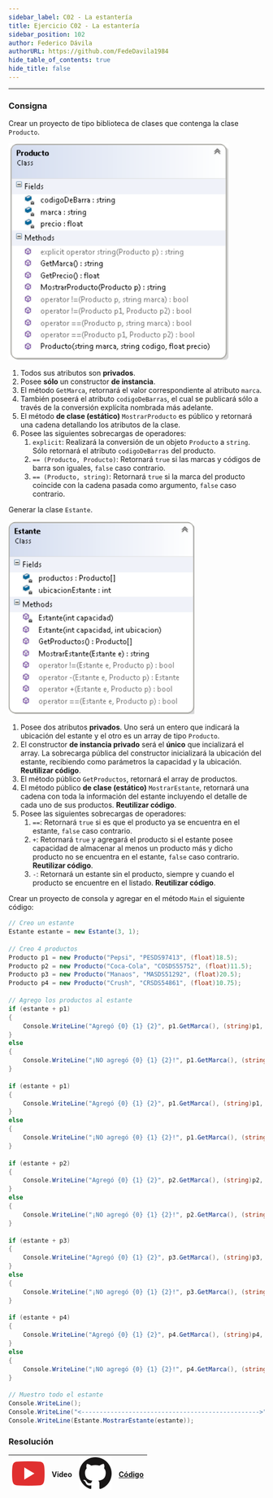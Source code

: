 ```yaml
---
sidebar_label: C02 - La estantería
title: Ejercicio C02 - La estantería
sidebar_position: 102
author: Federico Dávila
authorURL: https://github.com/FedeDavila1984
hide_table_of_contents: true
hide_title: false
---
```

---
### Consigna
Crear un proyecto de tipo biblioteca de clases que contenga la clase `Producto`.

![Diagrama de clase](/clases/04-sobrecarga/Ejercicios/producto-diagram.png)

1. Todos sus atributos son **privados**. 
2. Posee **sólo** un constructor **de instancia**.
3. El método `GetMarca`, retornará el valor correspondiente al atributo `marca`.
4. También poseerá el atributo `codigoDeBarras`, el cual se publicará sólo a través de la conversión explícita nombrada más adelante. 
5. El método **de clase (estático)** `MostrarProducto` es público y retornará una cadena detallando los atributos de la clase.
6. Posee las siguientes sobrecargas de operadores:
   1. `explicit`: Realizará la conversión de un objeto `Producto` a `string`. Sólo retornará el atributo `codigoDeBarras` del producto.
   2. `== (Producto, Producto)`: Retornará `true` si las marcas y códigos de barra son iguales, `false` caso contrario.
   3. `== (Producto, string)`: Retornará `true` si la marca del producto coincide con la cadena pasada como argumento, `false` caso contrario.

Generar la clase `Estante`. 

![Diagrama de clase](/clases/04-sobrecarga/Ejercicios/estante-diagram.png)

1. Posee dos atributos **privados**. Uno será un entero que indicará la ubicación del estante y el otro es un array de tipo `Producto`.
2. El constructor **de instancia privado** será el **único** que incializará el array. La sobrecarga pública del constructor inicializará la ubicación del estante, recibiendo como parámetros la capacidad y la ubicación. **Reutilizar código**.
3. El método público `GetProductos`, retornará el array de productos.
4. El método público **de clase (estático)** `MostrarEstante`, retornará una cadena con toda la información del estante incluyendo el detalle de cada uno de sus productos. **Reutilizar código**.
5. Posee las siguientes sobrecargas de operadores:
   1. `==`: Retornará `true` si es que el producto ya se encuentra en el estante, `false` caso contrario.
   2. `+`: Retornará `true` y agregará el producto si el estante posee capacidad de almacenar al menos un producto más y dicho producto no se encuentra en el estante, `false` caso contrario. **Reutilizar código**.
   3. `-`: Retornará un estante sin el producto, siempre y cuando el producto se encuentre en el listado. **Reutilizar código**.

Crear un proyecto de consola y agregar en el método `Main` el siguiente código:

```csharp
// Creo un estante
Estante estante = new Estante(3, 1);

// Creo 4 productos
Producto p1 = new Producto("Pepsi", "PESDS97413", (float)18.5);
Producto p2 = new Producto("Coca-Cola", "COSDS55752", (float)11.5);
Producto p3 = new Producto("Manaos", "MASDS51292", (float)20.5);
Producto p4 = new Producto("Crush", "CRSDS54861", (float)10.75);

// Agrego los productos al estante
if (estante + p1)
{
    Console.WriteLine("Agregó {0} {1} {2}", p1.GetMarca(), (string)p1, p1.GetPrecio());
}
else
{
    Console.WriteLine("¡NO agregó {0} {1} {2}!", p1.GetMarca(), (string)p1, p1.GetPrecio());
}

if (estante + p1)
{
    Console.WriteLine("Agregó {0} {1} {2}", p1.GetMarca(), (string)p1, p1.GetPrecio());
}
else
{
    Console.WriteLine("¡NO agregó {0} {1} {2}!", p1.GetMarca(), (string)p1, p1.GetPrecio());
}

if (estante + p2)
{
    Console.WriteLine("Agregó {0} {1} {2}", p2.GetMarca(), (string)p2, p2.GetPrecio());
}
else
{
    Console.WriteLine("¡NO agregó {0} {1} {2}!", p2.GetMarca(), (string)p2, p2.GetPrecio());
}

if (estante + p3)
{
    Console.WriteLine("Agregó {0} {1} {2}", p3.GetMarca(), (string)p3, p3.GetPrecio());
}
else
{
    Console.WriteLine("¡NO agregó {0} {1} {2}!", p3.GetMarca(), (string)p3, p3.GetPrecio());
}

if (estante + p4)
{
    Console.WriteLine("Agregó {0} {1} {2}", p4.GetMarca(), (string)p4, p4.GetPrecio());
}
else
{
    Console.WriteLine("¡NO agregó {0} {1} {2}!", p4.GetMarca(), (string)p4, p4.GetPrecio());
}

// Muestro todo el estante
Console.WriteLine();
Console.WriteLine("<------------------------------------------------->");
Console.WriteLine(Estante.MostrarEstante(estante));
```

### Resolución
| ![img](/base/youtube.svg) | Video | ![img](/base/github.svg) | [Código](https://github.com/codeutnfra/programacion_2_laboratorio_2/tree/master/Ejercicios_Resueltos/Clase_04/C02_La_estanteria) |
| :-------------------------------------: | :---: | :------------------------------------: | :----: |


